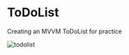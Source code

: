 # ToDoList
Creating an MVVM ToDoList for practice




![todolist](https://github.com/Dre00dev/ToDoList/assets/109707956/e9ed5754-f296-47e2-a774-fc072ad68956)
